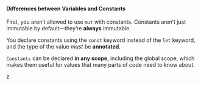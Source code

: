 #### Differences between Variables and Constants



First,  you aren’t allowed to use `mut` with constants. Constants aren’t just immutable by default—they’re **always** immutable.

You declare constants using the `const` keyword instead of the `let` keyword, and the type of the value *must* be **annotated**. 



`Constants` can be declared **in any scope**, including the global scope, which makes them useful for values that many parts of code need to know about.

z